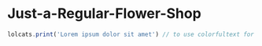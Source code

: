 # Just-a-Regular-Flower-Shop
``` js
lolcats.print('Lorem ipsum dolor sit amet') // to use colorfultext for special occassion flowers
```